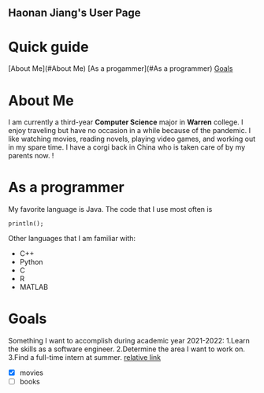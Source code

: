 ## Haonan Jiang's User Page
# Quick guide
[About Me](#About Me)
[As a progammer](#As a programmer)
[Goals](#Goals)
# About Me
I am currently a third-year **Computer Science** major in **Warren** college. I enjoy traveling but have no occasion in a while because of the pandemic. I like watching movies, reading novels, playing video games, and working out in my spare time. I have a corgi back in China who is taken care of by my parents now.
!
# As a programmer
My favorite language is Java. The code that I use most often is 
```
println();
```
Other languages that I am familiar with:
- C++
- Python
- C
- R
- MATLAB
# Goals
Something I want to accomplish during academic year 2021-2022:
1.Learn the skills as a software engineer.
2.Determine the area I want to work on.
3.Find a full-time intern at summer.
[relative link](README.md)
- [x] movies
- [ ] books
